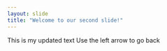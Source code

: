 ```yaml
---
layout: slide
title: "Welcome to our second slide!"
---
```

This is my updated text
Use the left arrow to go back
